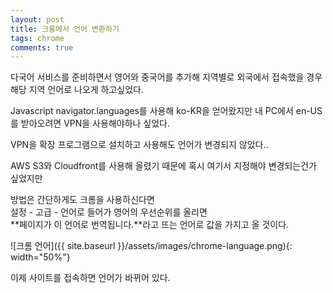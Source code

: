 ```yaml
---
layout: post
title: 크롬에서 언어 변환하기
tags: chrome
comments: true
---
```

다국어 서비스를 준비하면서 영어와 중국어를 추가해 지역별로 외국에서 접속했을 경우 해당 지역 언어로 나오게 하고싶었다.

Javascript navigator.languages를 사용해 ko-KR을 얻어왔지만 내 PC에서 en-US를 받아오려면 VPN을 사용해야하나 싶었다.

VPN을 확장 프로그램으로 설치하고 사용해도 언어가 변경되지 않았다..

AWS S3와 Cloudfront를 사용해 올렸기 때문에 혹시 여기서 지정해야 변경되는건가 싶었지만

방법은 간단하게도 크롬을 사용하신다면  
설정 - 고급 - 언어로 들어가 영어의 우선순위를 올리면  
**페이지가 이 언어로 번역됩니다.**라고 뜨는 언어로 값을 가지고 올 것이다.  

![크롬 언어]({{ site.baseurl }}/assets/images/chrome-language.png){: width="50%"}

이제 사이트를 접속하면 언어가 바뀌어 있다.